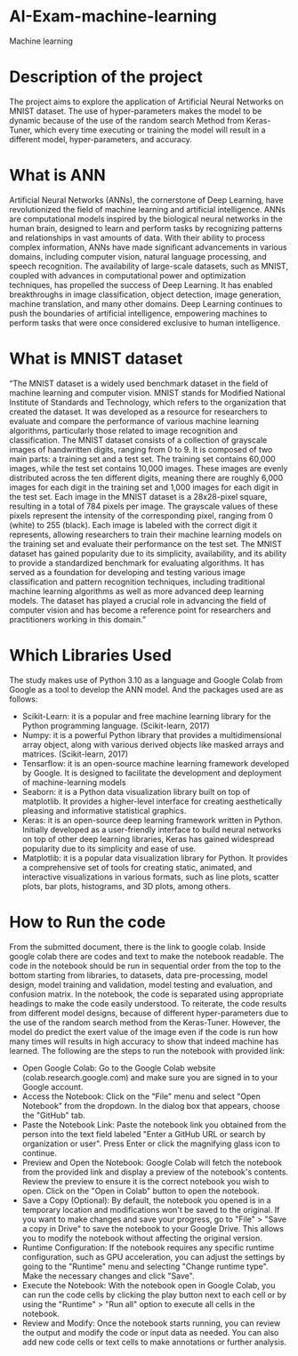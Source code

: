 # AI-Exam-machine-learning
Machine learning 

# Description of the project
The project aims to explore the application of Artificial Neural Networks on MNIST dataset. The use of hyper-parameters makes the model to be dynamic because of the use of the random search Method from Keras-Tuner, which every time executing or training the model will result in a different model, hyper-parameters, and accuracy. 

# What is ANN
Artificial Neural Networks (ANNs), the cornerstone of Deep Learning, have revolutionized the field of machine learning and artificial intelligence. ANNs are computational models inspired by the biological neural networks in the human brain, designed to learn and perform tasks by recognizing patterns and relationships in vast amounts of data. With their ability to process complex information, ANNs have made significant advancements in various domains, including computer vision, natural language processing, and speech recognition. The availability of large-scale datasets, such as MNIST, coupled with advances in computational power and optimization techniques, has propelled the success of Deep Learning. It has enabled breakthroughs in image classification, object detection, image generation, machine translation, and many other domains. Deep Learning continues to push the boundaries of artificial intelligence, empowering machines to perform tasks that were once considered exclusive to human intelligence.

# What is MNIST dataset
“The MNIST dataset is a widely used benchmark dataset in the field of machine learning and computer vision. MNIST stands for Modified National Institute of Standards and Technology, which refers to the organization that created the dataset. It was developed as a resource for researchers to evaluate and compare the performance of various machine learning algorithms, particularly those related to image recognition and classification. The MNIST dataset consists of a collection of grayscale images of handwritten digits, ranging from 0 to 9. It is composed of two main parts: a training set and a test set. The training set contains 60,000 images, while the test set contains 10,000 images. These images are evenly distributed across the ten different digits, meaning there are roughly 6,000 images for each digit in the training set and 1,000 images for each digit in the test set.
Each image in the MNIST dataset is a 28x28-pixel square, resulting in a total of 784 pixels per image. The grayscale values of these pixels represent the intensity of the corresponding pixel, ranging from 0 (white) to 255 (black). Each image is labeled with the correct digit it represents, allowing researchers to train their machine learning models on the training set and evaluate their performance on the test set. The MNIST dataset has gained popularity due to its simplicity, availability, and its ability to provide a standardized benchmark for evaluating algorithms. It has served as a foundation for developing and testing various image classification and pattern recognition techniques, including traditional machine learning algorithms as well as more advanced deep learning models. The dataset has played a crucial role in advancing the field of computer vision and has become a reference point for researchers and practitioners working in this domain.” 

# Which Libraries Used
The study makes use of Python 3.10 as a language and Google Colab from Google as a tool to develop the ANN model. And the packages used are as follows:
*	Scikit-Learn: it is a popular and free machine learning library for the Python programming language. (Scikit-learn, 2017)
*	Numpy:  it is a powerful Python library that provides a multidimensional array object, along with various derived objects like masked arrays and matrices. (Scikit-learn, 2017)
*	Tensarflow: it is an open-source machine learning framework developed by Google. It is designed to facilitate the development and deployment of machine-learning models
*	Seaborn: it is a Python data visualization library built on top of matplotlib. It provides a higher-level interface for creating aesthetically pleasing and informative statistical graphics.
*	Keras: it is an open-source deep learning framework written in Python. Initially developed as a user-friendly interface to build neural networks on top of other deep learning libraries, Keras has gained widespread popularity due to its simplicity and ease of use.
*	Matplotlib: it is a popular data visualization library for Python. It provides a comprehensive set of tools for creating static, animated, and interactive visualizations in various formats, such as line plots, scatter plots, bar plots, histograms, and 3D plots, among others.

# How to Run the code
From the submitted document, there is the link to google colab. Inside google colab there are codes and text to make the notebook readable. The code in the notebook should be run in sequential order from the top to the bottom starting from libraries, to datasets, data pre-processing, model design, model training and validation, model testing and evaluation, and confusion matrix. In the notebook, the code is separated using appropriate headings to make the code easily understood. To reiterate, the code results from different model designs, because of different hyper-parameters due to the use of the random search method from the Keras-Tuner. However, the model do predict the exert value of the image even if the code is run how many times will results in high accuracy to show that indeed machine has learned. The following are the steps to run the notebook with provided link:

* Open Google Colab: Go to the Google Colab website (colab.research.google.com) and make sure you are signed in to your Google account.
* Access the Notebook: Click on the "File" menu and select "Open Notebook" from the dropdown. In the dialog box that appears, choose the "GitHub" tab.
* Paste the Notebook Link: Paste the notebook link you obtained from the person into the text field labeled "Enter a GitHub URL or search by organization or user". Press Enter or click the magnifying glass icon to continue.
* Preview and Open the Notebook: Google Colab will fetch the notebook from the provided link and display a preview of the notebook's contents. Review the preview to ensure it is the correct notebook you wish to open. Click on the "Open in Colab" button to open the notebook.
* Save a Copy (Optional): By default, the notebook you opened is in a temporary location and modifications won't be saved to the original. If you want to make changes and save your progress, go to "File" > "Save a copy in Drive" to save the notebook to your Google Drive. This allows you to modify the notebook without affecting the original version.
* Runtime Configuration: If the notebook requires any specific runtime configuration, such as GPU acceleration, you can adjust the settings by going to the "Runtime" menu and selecting "Change runtime type". Make the necessary changes and click "Save".
* Execute the Notebook: With the notebook open in Google Colab, you can run the code cells by clicking the play button next to each cell or by using the "Runtime" > "Run all" option to execute all cells in the notebook.
* Review and Modify: Once the notebook starts running, you can review the output and modify the code or input data as needed. You can also add new code cells or text cells to make annotations or further analysis.


